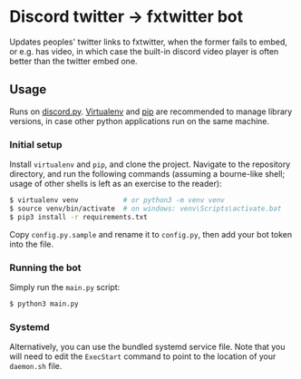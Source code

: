 # Discord twitter -> fxtwitter bot

Updates peoples' twitter links to fxtwitter, when the former fails to embed, or e.g. has video, in which case the built-in discord video player is often better than the twitter embed one.

## Usage

Runs on [discord.py](discord-py). [Virtualenv](venv) and [pip](pip) are recommended to manage library versions, in case other python applications run on the same machine.

### Initial setup

Install `virtualenv` and `pip`, and clone the project. Navigate to the repository directory, and run the following commands (assuming a bourne-like shell; usage of other shells is left as an exercise to the reader):
```sh
$ virtualenv venv           # or python3 -m venv venv
$ source venv/bin/activate  # on windows: venv\Scripts\activate.bat
$ pip3 install -r requirements.txt
```

Copy `config.py.sample` and rename it to `config.py`, then add your bot token into the file.

### Running the bot

Simply run the `main.py` script: 
```sh
$ python3 main.py
```

### Systemd

Alternatively, you can use the bundled systemd service file. Note that you will need to edit the `ExecStart` command to point to the location of your `daemon.sh` file.

[discord-py]: https://discordpy.readthedocs.io/en/stable/index.html
[pip]: https://pypi.org/project/pip/
[venv]: https://docs.python.org/3/tutorial/venv.html
